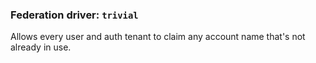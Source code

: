 <!--
SPDX-FileCopyrightText: 2025 SAP SE

SPDX-License-Identifier: Apache-2.0
-->

### Federation driver: `trivial`

Allows every user and auth tenant to claim any account name that's not already in use.
